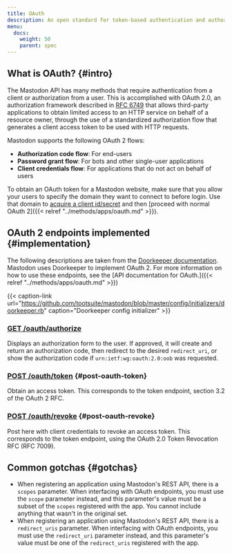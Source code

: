 ```yaml
---
title: OAuth
description: An open standard for token-based authentication and authorization on the Internet
menu:
  docs:
    weight: 50
    parent: spec
---
```


## What is OAuth? {#intro}

The Mastodon API has many methods that require authentication from a client or authorization from a user. This is accomplished with OAuth 2.0, an authorization framework described in [RFC 6749](https://tools.ietf.org/html/rfc6749) that allows third-party applications to obtain limited access to an HTTP service on behalf of a resource owner, through the use of a standardized authorization flow that generates a client access token to be used with HTTP requests.

Mastodon supports the following OAuth 2 flows:

* **Authorization code flow**: For end-users
* **Password grant flow**: For bots and other single-user applications
* **Client credentials flow**: For applications that do not act on behalf of users

To obtain an OAuth token for a Mastodon website, make sure that you allow your users to specify the domain they want to connect to before login. Use that domain to [acquire a client id/secret](../methods/apps/#create-an-application) and then [proceed with normal OAuth 2]({{< relref "../methods/apps/oauth.md" >}}).

## OAuth 2 endpoints implemented {#implementation}

The following descriptions are taken from the [Doorkeeper documentation](https://github.com/doorkeeper-gem/doorkeeper/wiki/API-endpoint-descriptions-and-examples). Mastodon uses Doorkeeper to implement OAuth 2. For more information on how to use these endpoints, see the [API documentation for OAuth.]({{< relref "../methods/apps/oauth.md" >}})

{{< caption-link url="https://github.com/tootsuite/mastodon/blob/master/config/initializers/doorkeeper.rb" caption="Doorkeeper config initializer" >}}

### [GET /oauth/authorize](../methods/apps/oauth.md#authorize-a-user)

Displays an authorization form to the user. If approved, it will create and return an authorization code, then redirect to the desired `redirect_uri`, or show the authorization code if `urn:ietf:wg:oauth:2.0:oob` was requested.

### [POST /oauth/token](../methods/apps/oauth.md#obtain-a-token) {#post-oauth-token}

Obtain an access token. This corresponds to the token endpoint, section 3.2 of the OAuth 2 RFC.

### [POST /oauth/revoke](../methods/apps/oauth.md#revoke-token) {#post-oauth-revoke}

Post here with client credentials to revoke an access token. This corresponds to the token endpoint, using the OAuth 2.0 Token Revocation RFC \(RFC 7009\).

## Common gotchas {#gotchas}

* When registering an application using Mastodon's REST API, there is a `scopes` parameter. When interfacing with OAuth endpoints, you must use the `scope` parameter instead, and this parameter's value must be a subset of the `scopes` registered with the app. You cannot include anything that wasn't in the original set.
* When registering an application using Mastodon's REST API, there is a `redirect_uris` parameter. When interfacing with OAuth endpoints, you must use the `redirect_uri` parameter instead, and this parameter's value must be one of the `redirect_uris` registered with the app.

